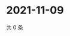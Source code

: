 # 2021-11-09

共 0 条

<!-- BEGIN WEIBO -->
<!-- 最后更新时间 Tue Nov 09 2021 20:01:21 GMT+0800 (China Standard Time) -->

<!-- END WEIBO -->
